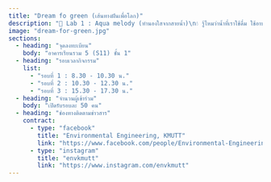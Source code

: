 ```yaml
---
title: "Dream fo green (เส้นทางฝันเพื่อโลก)"
description: "🧪 Lab 1 : Aqua melody (ทำนองใสจากสายน้ำ)\n💧 รู้ไหมว่าน้ำที่เราใช้ดื่ม ใช้อาบทุกวันต้องผ่านการตรวจสอบอะไรบ้าง?\nใน workshop นี้น้อง ๆ จะได้ลอง วัดคุณภาพน้ำ ด้วยเครื่องมือจริง ๆ แบบที่วิศวกรสิ่งแวดล้อมใช้ พร้อมสาธิต โมเดลการบำบัดน้ำเบื้องต้น และยังได้เห็นการทดลองที่วิศวกรสิ่งแวดล้อมตัวจริงใช้เพื่อทำให้น้ำใสสะอาดขึ้นอีกด้วย!\n\n✨ ไฮไลต์ : น้อง ๆ จะได้เห็นว่าน้ำที่ดูใส อาจไม่ได้สะอาดเสมอไป และการบำบัดน้ำคือศาสตร์ที่ผสมผสานทั้งวิทยาศาสตร์และวิศวกรรม\n\n🌬️ Lab 2 : Air beat (จังหวะสะอาดในลมหายใจ)\n🌫️ อากาศที่เราหายใจสำคัญแค่ไหน?\nมาลองสำรวจปัญหามลพิษทางอากาศรอบตัวเรา ใน workshop นี้ จะพาน้อง ๆ ไปเข้าใจที่มาของปัญหามลพิษทางอากาศ เช่น ฝุ่น PM2.5, ก๊าซพิษ (NOx, SOx, CO, O₃) และผลกระทบต่อสุขภาพและสิ่งแวดล้อม พร้อมเรียนรู้ เทคโนโลยีตรวจวัดคุณภาพอากาศ ที่กำลังมาแรง เช่น เครื่องเซนเซอร์วัดฝุ่น PM2.5 และระบบวิเคราะห์อากาศแบบเรียลไทม์\n\n✨ ไฮไลต์ : น้อง ๆ จะได้เห็นว่า \"อากาศดี ๆ\" ไม่ได้มาง่าย ๆ แต่เกิดจากทั้งนโยบาย เทคโนโลยี และการมีส่วนร่วมของประชาชน\n\n🌟 Lab 3 : Green Spotlight (แสงไฟบนโลกสีเขียว)\n🎶 ทุกเวทีต้องมีสปอร์ตไลต์… แล้วโลกธรรมชาติก็มีเวทีลับของมันเหมือนกัน!\nใน workshop นี้ น้อง ๆ จะได้ใช้กล้องจุลทรรศน์ส่องเข้าไปในสิ่งที่ตาเปล่าไม่เคยมองเห็น ค้นพบโลกเล็ก ๆ ที่ซ่อนอยู่ในสิ่งแวดล้อมรอบตัว และเรียนรู้ว่าความสัมพันธ์เล็ก ๆ เหล่านี้สำคัญกับระบบนิเวศและสิ่งแวดล้อมแค่ไหน\n✨ รับรองว่าได้ทั้งความรู้ ความตื่นเต้น และประสบการณ์ที่ทำให้น้อง ๆ มอง \"โลกสีเขียว\" ด้วยมุมมองใหม่\n\n✨ไฮไลต์ : จะได้เห็นว่าธรรมชาติก็มีเวทีของตัวเอง และทุกชีวิต even the tiniest ones ก็มีบทบาทบนเวทีนั้น\n\n🌍 Lab 4 : Light step (ก้าวเบา ๆ ลดรอยเท้าคาร์บอน)\n👣 รอยเท้าที่เราทิ้งไว้กับโลก…ไม่ได้มีแค่บนพื้นดิน แต่คือ Carbon Footprint ที่ทุกคนสร้างขึ้นในชีวิตประจำวัน\nใน workshop นี้ น้อง ๆ จะได้ลอง คำนวณ Carbon Footprint ของตัวเอง จากกิจกรรมง่าย ๆ เช่น การกินอาหาร การเดินทาง พร้อมเรียนรู้ว่าการปรับพฤติกรรมเล็กน้อยช่วยโลกได้ยังไง 🌱 นอกจากนี้ยังมีการเชื่อมโยงกับ SDGs (เป้าหมายการพัฒนาที่ยั่งยืน) ที่ทำให้เห็นภาพว่า \"สิ่งเล็ก ๆ\" ของเราส่งผลกับ \"เป้าหมายใหญ่ ๆ ของโลก\" ได้ยังไง\n\n✨ ไฮไลต์ : น้อง ๆ จะได้เห็นชัด ๆ ว่า \"การเปลี่ยนเล็กน้อยในชีวิตประจำวัน\" มีพลังช่วยโลกได้จริง และรู้สึกว่าตัวเองมีส่วนร่วมกับเป้าหมายโลกในเชิงบวก"
image: "dream-for-green.jpg"
sections:
  - heading: "จุดลงทะเบียน"
    body: "อาคารเรียนรวม 5 (S11) ชั้น 1"
  - heading: "รอบเวลากิจกรรม"
    list:
      - "รอบที่ 1 : 8.30 - 10.30 น."
      - "รอบที่ 2 : 10.30 - 12.30 น."
      - "รอบที่ 3 : 15.30 - 17.30 น."
  - heading: "จำนวนผู้เข้าร่วม"
    body: "เปิดรับรอบละ 50 คน"
  - heading: "ช่องทางติดตามข่าวสาร"
    contract:
      - type: "facebook"
        title: "Environmental Engineering, KMUTT"
        link: "https://www.facebook.com/people/Environmental-Engineering-KMUTT/100040198514250/"
      - type: "instagram"
        title: "envkmutt"
        link: "https://www.instagram.com/envkmutt"
---
```

